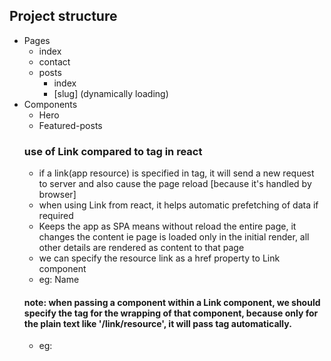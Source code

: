 ## Project structure

- Pages
  - index
  - contact
  - posts
    - index
    - [slug] (dynamically loading)
- Components
  - Hero
  - Featured-posts
  ### use of Link compared to <a> tag in react
  - if a link(app resource) is specified in <a> tag, it will send a new request to server and also cause the page reload [because it's handled by browser]
  - when using Link from react, it helps automatic prefetching of data if required
  - Keeps the app as SPA means without reload the entire page, it changes the content ie page is loaded only in the initial render,
    all other details are rendered as content to that page
  - we can specify the resource link as a href property to Link component
  - eg: <Link href="/link/to/resource"> Name </Link>
  #### note: when passing a component within a Link component, we should specify the <a> tag for the wrapping of that component, because only for the plain text like '/link/resource', it will pass <a> tag automatically.
  - eg: <Link href="/"> <a> <Logo /> </a> </Link>
